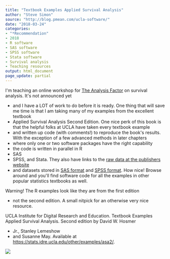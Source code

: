 ```yaml
---
title: "Textbook Examples Applied Survival Analysis"
author: "Steve Simon"
source: "http://blog.pmean.com/ucla-software/"
date: "2018-03-24"
categories:
- "*Recommendation"
- 2018
- R software
- SAS software
- SPSS software
- Stata software
- Survival analysis
- Teaching resources
output: html_document
page_update: partial
---
```


I'm teaching an online workshop for [The Analysis
Factor](https://www.theanalysisfactor.com/) on survival analysis. It's
not announced yet
- and I have a LOT of work to do before it is ready.
One thing that will save me time is that I am taking many of my examples
from the excellent textbook
- Applied Survival Analysis Second Edition.
One nice perk of this book is that the helpful folks at UCLA have taken
every textbook example
- and written up code (with comments!) to
reproduce the book's results. With the exception of a few advanced
methods in later chapters
- where only one or two software packages have
the right capability
- the code is written in parallel in R
- SAS
- SPSS,
and Stata. They also have links to the [raw data at the publishers
website](ftp://ftp.wiley.com/public/sci_tech_med/survival/)
- and
datasets stored in [SAS
format](https://stats.idre.ucla.edu/wp-content/uploads/2016/02/asa2_sas.zip)
and [SPSS
format](https://stats.idre.ucla.edu/wp-content/uploads/2016/02/asa2_spss.zip).
How nice! Browse around and you'll find software code for all the
examples in other popular statistics textbooks as well.

Warning! The R examples look like they are from the first edition
- not
the second edition. A small nitpick for an otherwise very nice
resource.

<!---More--->

UCLA Institute for Digital Research and Education. Textbook Examples
Applied Survival Analysis. Second edition by David W. Hosmer
- Jr.,
Stanley Lemeshow
- and Susanne May. Available at
<https://stats.idre.ucla.edu/other/examples/asa2/>.

![](http://www.pmean.com/new-images/18/ucla-software01.png)




